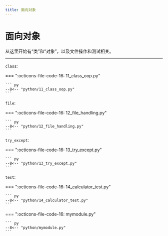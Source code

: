 ```yaml
---
title: 面向对象
---
```


面向对象
========

从这里开始有“类”和“对象”，以及文件操作和测试相关。

---

`class`:

=== ":octicons-file-code-16: 11_class_oop.py"

    ``` py
    --8<-- "python/11_class_oop.py"
    ```

`file`:

=== ":octicons-file-code-16: 12_file_handling.py"

    ``` py
    --8<-- "python/12_file_handling.py"
    ```

`try_except`:

=== ":octicons-file-code-16: 13_try_except.py"

    ``` py
    --8<-- "python/13_try_except.py"
    ```

`test`:

=== ":octicons-file-code-16: 14_calculator_test.py"

    ``` py
    --8<-- "python/14_calculator_test.py"
    ```

=== ":octicons-file-code-16: mymodule.py"

    ``` py
    --8<-- "python/mymodule.py"
    ```
